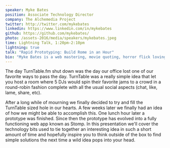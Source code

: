 ```yaml
---
speaker: Myke Bates
position: Associate Technology Director
company: The Alchemedia Project
twitter: http://twitter.com/mykebates
linkedin: https://www.linkedin.com/in/mykebates
github: https://github.com/mykebates/
photo: /assets-2016/media/speakers/mykebates.jpeg
time: Lightning Talk, 1:20pm-2:10pm
lightning: true
talk: "Rapid Prototyping: Build Rome in an Hour"
bio: "Myke Bates is a web mastering, movie quoting, horror flick loving, metal music shredding, community building, music platform creating, front/back-end developing, pizza devouring, all around epically bad-ass tech junkie. Myke's a midwest mofo with code dripping from his fingers and stars in his eyes. Listen to him, collab with him, be inspired by him - or don't; this is a bio paragraph not a life coach."
---
```

The day TurnTable.fm shut down was the day our office lost one of our favorite ways to pass the day. TurnTable was a really simple idea that let you host a room where 5 DJs would spin their favorite jams to a crowd in a round-robin fashion complete with all the usual social aspects (chat, like, lame, share, etc).

After a long while of mourning we finally decided to try and fill the TurnTable sized hole in our hearts. A few weeks later we finally had an idea of how we might be able to accomplish this. One lunch hour later a prototype was finished. Since then the prototype has evolved into a fully functioning web app known as Stomp. In this presentation we'll cover the technology bits used to tie together an interesting idea in such a short amount of time and hopefully inspire you to think outside of the box to find simple solutions the next time a wild idea pops into your head.
